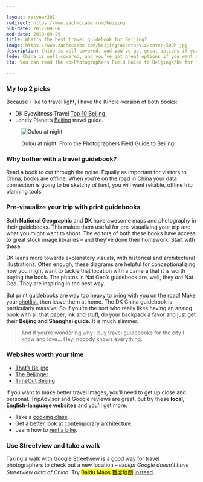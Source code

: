 ```yaml
---

layout: ratyear301
redirect: https://www.zachmccabe.com/beijing
pub-date: 2017-09-06
mod-date: 2018-09-29
title: What's the best travel guidebook for Beijing?
image: https://www.zachmccabe.com/beijing/assets/viz/cover-500h.jpg
description: China is well-covered, and you’ve got great options if you want a general-purpose guidebook.
lede: China is well-covered, and you’ve got great options if you want a general-purpose guidebook.
cta: You can read the <b>Photographers Field Guide to Beijing</b> for free. Get <a href="https://www.zachmccabe.com/beijing">your copy</a> before your flight boards.

---
```



### My top 2 picks

Because I like to travel light, I have the Kindle-version of both books: 

*   DK Eyewitness Travel [Top 10 Beijing.](https://www.amazon.com/Top-Beijing-EYEWITNESS-TRAVEL-GUIDES-ebook/dp/B00YDMMDLK/)
*   Lonely Planet’s [Beijing](https://www.amazon.com/Lonely-Planet-Beijing-Travel-Guide-ebook/dp/B06WWN55HS/) travel guide.


<figure>
<img class="vizproof" src="https://www.zachmccabe.com/beijing/assets/viz/v2-5c.jpg" alt="Gulou at night" />
<figcaption>
<p>Gulou at night. From the Photographers Field Guide to Beijing.</p>
</figcaption>
</figure>



### Why bother with a travel guidebook?

Read a book to cut through the noise. Equally as important for visitors to China, books are offline. When you’re on the road in China your data connection is going to be sketchy _at best_, you will want reliable, offline trip planning tools.


### Pre-visualize your trip with print guidebooks

Both **National Geographic** and **DK** have awesome maps and photography in their guidebooks. This makes them useful for pre-visualizing your trip and what you might want to shoot. The editors of both these books have access to great stock image libraries – and they’ve done their homework. Start with these.

DK leans more towards explanatory visuals, with historical and architectural illustrations. Often enough, these diagrams are helpful for conceptionalizing how you might want to tackle that location with a camera that it is worth buying the book. The photos in Nat Geo’s guidebook are, well, they *are* Nat Geo. They are inspiring in the best way.

But print guidebooks are way too heavy to bring with you on the road! Make your [shotlist,](https://www.zachmccabe.com/beijing/my_bag.html#shot-list) then leave them at home. The DK China guidebook is particularly massive. So if you’re the sort who really likes having an analog book with all that paper, ink and stuff, do your backpack a favor and just get their **Beijing and Shanghai guide**. It is much slimmer.

> And if you’re wondering why I buy travel guidebooks for the city I know and love… Hey, nobody knows everything.

### Websites worth your time

* [That’s Beijing](http://www.thatsmags.com/beijing)
* [The Beijinger](http://www.thebeijinger.com/)
* [TimeOut Beijing](http://www.timeoutbeijing.com/)

If you want to make better travel images, you’ll need to get up close and personal. TripAdvisor and Google reviews are great, but try these **local, English-language websites** and you'll get more:

+ Take a [cooking class](http://www.timeoutbeijing.com/feature/35424/The-complete-guide-to-cooking-in-Beijing.html).
+ Get a better look at [contemporary architecture](http://www.thatsmags.com/beijing/post?tag=on+the+block).
+ Learn how to [rent a bike](http://www.timeoutbeijing.com/features/Visiting_Beijing-Essential_Beijing/37381/How-to-rent-a-public-bike-in-Beijing.html).

### Use Streetview and take a walk

Taking a walk with Google Streetview is a good way for travel photographers to check out a new location – _except Google doesn’t have Streetview data of China._ Try <mark>Baidu Maps <span lang="zh">百度地图</span></mark> [instead](https://map.baidu.com/).



